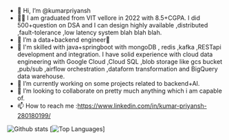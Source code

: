 - 👋 Hi, I’m @kumarpriyansh  
- 👨‍🎓 I am graduated from VIT vellore in 2022 with 8.5+CGPA. I did 500+question on DSA and I can design highly available ,distributed ,fault-tolerance 
     ,low latency system blah blah blah. 
- 👀 I’m a data+backend engineer🤯
- 🤕 I'm skilled with java+springboot with mongoDB , redis ,kafka ,RESTapi development and integration. I have solid experience with cloud data 
     engineering with Google Cloud ,Cloud SQL ,blob storage like gcs bucket ,pub/sub ,airflow orchestration ,dataform transformation and BigQuery data 
     warehouse.
- 🌱 I’m currently working on some projects related to backend+AI.
- 💞️ I’m looking to collaborate on pretty much anything which i am capable of.
- 📫 How to reach me :https://www.linkedin.com/in/kumar-priyansh-280180199/ 

<!---
kumarpriyansh1998/kumarpriyansh1998 is a ✨ special ✨ repository because its `README.md` (this file) appears on your GitHub profile.
You can click the Preview link to take a look at your changes.
--->
![Github stats](https://github-readme-stats.vercel.app/api?username=kumarpriyansh1998&show_icons=true&theme=vue-dark&hide=prs)  [![Top Languages](https://github-readme-stats.vercel.app/api/top-langs/?username=kumarpriyansh1998&layout=compact&theme=vue-dark)]
